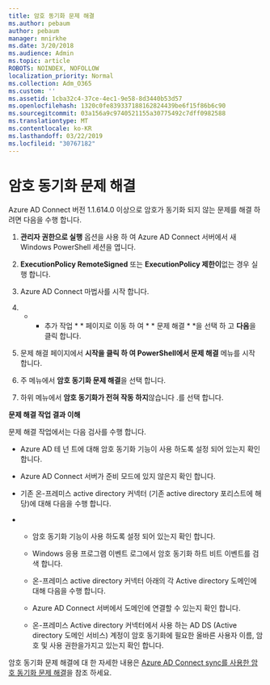 ```yaml
---
title: 암호 동기화 문제 해결
ms.author: pebaum
author: pebaum
manager: mnirkhe
ms.date: 3/20/2018
ms.audience: Admin
ms.topic: article
ROBOTS: NOINDEX, NOFOLLOW
localization_priority: Normal
ms.collection: Adm_O365
ms.custom: ''
ms.assetid: 1cba32c4-37ce-4ec1-9e58-8d3440b53d57
ms.openlocfilehash: 1320c0fe839337188162824439be6f15f86b6c90
ms.sourcegitcommit: 03a156a9c9740521155a30775492c7dff0982588
ms.translationtype: MT
ms.contentlocale: ko-KR
ms.lasthandoff: 03/22/2019
ms.locfileid: "30767182"
---
```

# <a name="troubleshoot-password-synchronization"></a>암호 동기화 문제 해결

Azure AD Connect 버전 1.1.614.0 이상으로 암호가 동기화 되지 않는 문제를 해결 하려면 다음을 수행 합니다.
  
1. **관리자 권한으로 실행** 옵션을 사용 하 여 Azure AD Connect 서버에서 새 Windows PowerShell 세션을 엽니다. 
    
2. **ExecutionPolicy RemoteSigned** 또는 **ExecutionPolicy 제한이**없는 경우 실행 합니다. 
    
3. Azure AD Connect 마법사를 시작 합니다.
    
4. * * 추가 작업 * * 페이지로 이동 하 여 * * 문제 해결 * *을 선택 하 고 **다음**을 클릭 합니다. 
    
5. 문제 해결 페이지에서 **시작을 클릭 하 여 PowerShell에서 문제 해결** 메뉴를 시작 합니다. 
    
6. 주 메뉴에서 **암호 동기화 문제 해결**을 선택 합니다. 
    
7. 하위 메뉴에서 **암호 동기화가 전혀 작동 하지**않습니다 .를 선택 합니다. 
    
 **문제 해결 작업 결과 이해**
  
문제 해결 작업에서는 다음 검사를 수행 합니다.
  
- Azure AD 테 넌 트에 대해 암호 동기화 기능이 사용 하도록 설정 되어 있는지 확인 합니다.
    
- Azure AD Connect 서버가 준비 모드에 있지 않은지 확인 합니다.
    
- 기존 온-프레미스 active directory 커넥터 (기존 active directory 포리스트에 해당)에 대해 다음을 수행 합니다.
    
- 
  - 암호 동기화 기능이 사용 하도록 설정 되어 있는지 확인 합니다.
    
  - Windows 응용 프로그램 이벤트 로그에서 암호 동기화 하트 비트 이벤트를 검색 합니다.
    
  - 온-프레미스 active directory 커넥터 아래의 각 Active directory 도메인에 대해 다음을 수행 합니다.
    
  - Azure AD Connect 서버에서 도메인에 연결할 수 있는지 확인 합니다.
    
  - 온-프레미스 Active directory 커넥터에서 사용 하는 AD DS (Active directory 도메인 서비스) 계정이 암호 동기화에 필요한 올바른 사용자 이름, 암호 및 사용 권한을가지고 있는지 확인 합니다.
    
암호 동기화 문제 해결에 대 한 자세한 내용은 [Azure AD Connect sync를 사용한 암호 동기화 문제 해결](https://docs.microsoft.com/azure/active-directory/connect/active-directory-aadconnectsync-troubleshoot-password-synchronization)을 참조 하세요.
  

